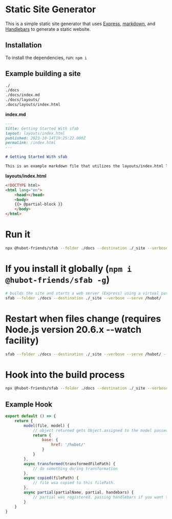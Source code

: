 # Static Site Generator

This is a simple static site generator that uses [Express](https://expressjs.com), [markdown](https://github.com/markdown-it/markdown-it), and [Handlebars](https://handlebarsjs.com) to generate a static website.

## Installation

To install the dependencies, run:
`npm i`

## Example building a site

```sh
./
./docs
./docs/index.md
./docs/layouts/
.docs/layouts/index.html
```

**index.md**

```markdown
---
title: Getting Started With sfab
layout: layouts/index.html
published: 2023-10-14T19:25:22.000Z
permalink: /index.html
---

# Getting Started With sfab

This is an example markdown file that utilizes the layouts/index.html layout file.
```

**layouts/index.html**

```html
<!DOCTYPE html>
<html lang="en">
    <head></head>
    <body>
    {{> @partial-block }}
    </body>
</html>
```

# Run it

```sh
npx @hubot-friends/sfab --folder ./docs --destination ./_site --verbose
```

# If you install it globally (`npm i @hubot-friends/sfab -g`)

```sh
# builds the site and starts a web server (Express) using a virtual path, e.g. /hubot/. If there's no virtual path (just at the roo), then just `--serve` with no additional value.
sfab --folder ./docs --destination ./_site --verbose --serve /hubot/
```

# Restart when files change (requires Node.js version 20.6.x --watch facility)

```sh
sfab --folder ./docs --destination ./_site --verbose --serve /hubot/ --watch-path ./docs
```

# Hook into the build process

```sh
npx @hubot-friends/sfab --folder ./docs --destination ./_site --verbose --serve /hubot/ --watch-path ./docs --scripts ./sfab-hooks
```

## Example Hook

```javascript
export default () => {
    return {
        model(file, model) {
            // object returned gets Object.assigned to the model passed to the handlebars compiler for use in the templates.
            return {
                base: {
                    href: '/hubot/'
                }
            }
        },
        async transformed(transformedFilePath) {
            // do something during transformation
        },
        async copied(filePath) {
            // file wsa copied to this filePath.
        },
        async partial(partialName, partial, handebars) {
            // partial was registered. passing handlebars if you want to register more.
        }
    }
}
```